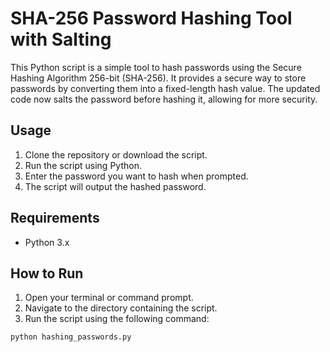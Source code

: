# SHA-256 Password Hashing Tool with Salting

This Python script is a simple tool to hash passwords using the Secure Hashing Algorithm 256-bit (SHA-256). It provides a secure way to store passwords by converting them into a fixed-length hash value. The updated code now salts the password before hashing it, allowing for more security. 

## Usage

1. Clone the repository or download the script.
2. Run the script using Python.
3. Enter the password you want to hash when prompted.
4. The script will output the hashed password.

## Requirements

- Python 3.x

## How to Run

1. Open your terminal or command prompt.
2. Navigate to the directory containing the script.
3. Run the script using the following command:

```bash
python hashing_passwords.py
